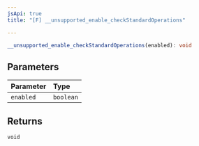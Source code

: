 ```yaml
---
jsApi: true
title: "[F] __unsupported_enable_checkStandardOperations"

---
```

```ts
__unsupported_enable_checkStandardOperations(enabled): void
```

## Parameters

| Parameter | Type |
| :------ | :------ |
| `enabled` | `boolean` |

## Returns

`void`
